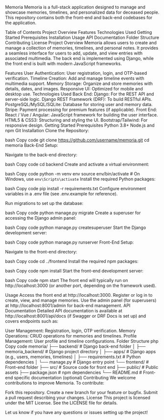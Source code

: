 Memoria
Memoria is a full-stack application designed to manage and showcase memories, timelines, and personalized data for deceased people. This repository contains both the front-end and back-end codebases for the application.

Table of Contents
Project Overview
Features
Technologies Used
Getting Started
Prerequisites
Installation
Usage
API Documentation
Folder Structure
Contributing
License
Project Overview
Memoria allows users to create and manage a collection of memories, timelines, and personal notes. It provides a seamless interface for users to add, update, and view entries with associated multimedia. The back end is implemented using Django, while the front end is built with modern JavaScript frameworks.

Features
User Authentication: User registration, login, and OTP-based verification.
Timeline Creation: Add and manage timeline events with multimedia support.
Memory Storage: Organize and store memories with details, dates, and images.
Responsive UI: Optimized for mobile and desktop use.
Technologies Used
Back End:
Django: For the REST API and server-side logic.
Django REST Framework (DRF): To build RESTful APIs.
PostgreSQL/MySQL/SQLite: Database for storing user and memory data.
Stripe: Payment processing for premium features (if applicable).
Front End:
React / Vue / Angular: JavaScript framework for building the user interface.
HTML5 & CSS3: Structuring and styling the UI.
Bootstrap/Tailwind: For responsive design.
Getting Started
Prerequisites
Python 3.8+
Node.js and npm
Git
Installation
Clone the Repository:

bash
Copy code
git clone https://github.com/username/memoria.git
cd memoria
Back-End Setup:

Navigate to the back-end directory:

bash
Copy code
cd backend
Create and activate a virtual environment:

bash
Copy code
python -m venv env
source env/bin/activate  # On Windows, use `env\Scripts\activate`
Install the required Python packages:

bash
Copy code
pip install -r requirements.txt
Configure environment variables in a .env file (see .env.example for reference).

Run migrations to set up the database:

bash
Copy code
python manage.py migrate
Create a superuser for accessing the Django admin panel:

bash
Copy code
python manage.py createsuperuser
Start the Django development server:

bash
Copy code
python manage.py runserver
Front-End Setup:

Navigate to the front-end directory:

bash
Copy code
cd ../frontend
Install the required npm packages:

bash
Copy code
npm install
Start the front-end development server:

bash
Copy code
npm start
The front end will typically run on http://localhost:3000 (or another port, depending on the framework used).

Usage
Access the front end at http://localhost:3000.
Register or log in to create, view, and manage memories.
Use the admin panel (for superusers) at http://localhost:8001/admin for back-end management.
API Documentation
Detailed API documentation is available at http://localhost:8001/api/docs (if Swagger or DRF Docs is set up) and covers endpoints such as:

User Management: Registration, login, OTP verification.
Memory Operations: CRUD operations for memories and timelines.
Profile Management: User profile and timeline configurations.
Folder Structure
php
Copy code
memoria/
├── backend/                    # Django back-end folder
│   ├── memoria_backend/        # Django project directory
│   ├── apps/                   # Django apps (e.g., users, memories, timelines)
│   ├── requirements.txt        # Python dependencies
│   └── manage.py               # Django entry point
└── frontend/                   # Front-end folder
    ├── src/                    # Source code for front end
    ├── public/                 # Public assets
    ├── package.json            # npm dependencies
    └── README.md               # Front-end specific documentation (optional)
Contributing
We welcome contributions to improve Memoria. To contribute:

Fork this repository.
Create a new branch for your feature or bugfix.
Submit a pull request describing your changes.
License
This project is licensed under the MIT License. See the LICENSE file for details.

Let us know if you have any questions or issues setting up the project!
